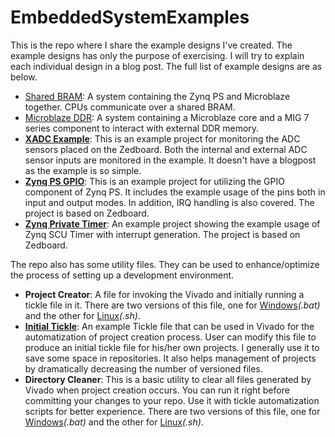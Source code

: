 # EmbeddedSystemExamples
This is the repo where I share the example designs I've created. 
The example designs has only the purpose of exercising. 
I will try to explain each individual design in a blog post. 
The full list of example designs are as below. 
* [Shared BRAM](https://medium.com/@caglayandokme/a-shared-bram-example-with-microblaze-and-zynq-soc-949495b5f540): A system containing the Zynq PS and Microblaze together. CPUs communicate over a shared BRAM. 
* [Microblaze DDR](https://medium.com/@caglayandokme/extending-the-memory-limits-of-microblaze-with-an-external-ddr-6c896e75c218): A system containing a Microblaze core and a MIG 7 series component to interact with external DDR memory. 
* [**XADC Example**](https://github.com/CaglayanDokme/EmbeddedSystemExamples/tree/main/ZedboardXadc): This is an example project for monitoring the ADC sensors placed on the Zedboard. Both the internal and external ADC sensor inputs are monitored in the example. It doesn't have a blogpost as the example is so simple. 
* [**Zynq PS GPIO**](https://github.com/CaglayanDokme/EmbeddedSystemExamples/tree/main/ZynqPsGpio): This is an example project for utilizing the GPIO component of Zynq PS. It includes the example usage of the pins both in input and output modes. In addition, IRQ handling is also covered. The project is based on Zedboard.
* [**Zynq Private Timer**](https://github.com/CaglayanDokme/EmbeddedSystemExamples/tree/main/ZynqPrivateTimer): An example project showing the example usage of Zynq SCU Timer with interrupt generation. The project is based on Zedboard.

The repo also has some utility files. They can be used to enhance/optimize the process of setting up a development environment. 
* **Project Creator**: A file for invoking the Vivado and initially running a tickle file in it. There are two versions of this file, one for [Windows](https://github.com/CaglayanDokme/EmbeddedSystemExamples/blob/main/ProjectCreator.bat)*(.bat)* and the other for [Linux](https://github.com/CaglayanDokme/EmbeddedSystemExamples/blob/main/ProjectCreator.sh)*(.sh)*. 
* [**Initial Tickle**](https://github.com/CaglayanDokme/EmbeddedSystemExamples/blob/main/InitialTickleExample.tcl): An example Tickle file that can be used in Vivado for the automatization of project creation process. User can modify this file to produce an initial tickle file for his/her own projects. I generally use it to save some space in repositories. It also helps management of projects by dramatically decreasing the number of versioned files.
* **Directory Cleaner**: This is a basic utility to clear all files generated by Vivado when project creation occurs. You can run it right before committing your changes to your repo. Use it with tickle automatization scripts for better experience. There are two versions of this file, one for [Windows](https://github.com/CaglayanDokme/EmbeddedSystemExamples/blob/main/ClearDirectory.bat)*(.bat)* and the other for [Linux](https://github.com/CaglayanDokme/EmbeddedSystemExamples/blob/main/ClearDirectory.sh)*(.sh)*. 
